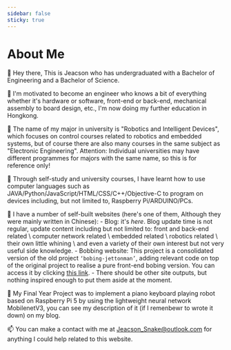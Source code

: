 ```yaml
---
sidebar: false
sticky: true
---
```

# About Me

👋 Hey there, This is Jeacson who has undergraduated with a Bachelor of Engineering and a Bachelor of Science.

🌱 I'm motivated to become an engineer who knows a bit of everything whether it's hardware or software, front-end or back-end, mechanical assembly to board design, etc., I'm now doing my further education in Hongkong.

🎨 The name of my major in university is "Robotics and Intelligent Devices", which focuses on control courses related to robotics and embedded systems, but of course there are also many courses in the same subject as "Electronic Engineering". Attention: Individual universities may have different programmes for majors with the same name, so this is for reference only!

💬 Through self-study and university courses, I have learnt how to use computer languages such as JAVA/Python/JavaScript/HTML/CSS/C++/Objective-C to program on devices including, but not limited to, Raspberry Pi/ARDUINO/PCs.

🤔 I have a number of self-built websites (here's one of them, Although they were mainly written in Chinese):
    - Blog: it's *here*. Blog update time is not regular, update content including but not limited to: front and back-end related \ computer network related \ embedded related \ robotics related \ their own little whining \ and even a variety of their own interest but not very useful side knowledge.
    - Bobbing website: This project is a consolidated version of the old project `‘bobing-jettonman’`, adding relevant code on top of the original project to realise a pure front-end bobing version. You can access it by clicking [this link](https://bobing.jeacsonsnake.com/).
    - There should be other site outputs, but nothing inspired enough to put them aside at the moment.

🤪 My Final Year Project was to implement a piano keyboard playing robot based on Raspberry Pi 5 by using the lightweight neural network MobilenetV3, you can see my description of it (if I remenbewr to wrote it down) on my blog.

📫 You can make a contact with me at <Jeacson_Snake@outlook.com> for anything I could help related to this website.
